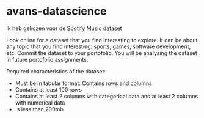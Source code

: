 # avans-datascience

Ik heb gekozen voor de [Spotify Music dataset](https://www.kaggle.com/yamaerenay/spotify-dataset-19212020-160k-tracks)

Look online for a dataset that you find interesting to explore. It can be about any topic that you find interesting: sports, games, software development, etc. Commit the dataset to your portofolio. You will be analysing the dataset in future portofolio assignments.

Required characteristics of the dataset:
- Must be in tabular format: Contains rows and columns
- Contains at least 100 rows
- Contains at least 2 columns with categorical data and at least 2 columns with numerical data
- Is less than 200mb